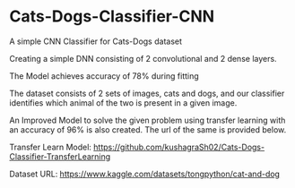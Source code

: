 # Cats-Dogs-Classifier-CNN
A simple CNN Classifier for Cats-Dogs dataset


Creating a simple DNN consisting of 2 convolutional and 2 dense layers.

The Model achieves accuracy of 78% during fitting

The dataset consists of 2 sets of images, cats and dogs, and our classifier identifies which animal of the two is present in a given image.

An Improved Model to solve the given problem using transfer learning with an accuracy of 96% is also created. The url of the same is provided below.

Transfer Learn Model: https://github.com/kushagraSh02/Cats-Dogs-Classifier-TransferLearning

Dataset URL: https://www.kaggle.com/datasets/tongpython/cat-and-dog
